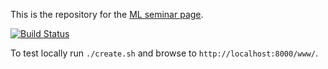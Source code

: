 This is the repository for the [ML seminar page](https://nyuvis.github.io/ml-seminar/).

[![Build Status](https://travis-ci.org/nyuvis/ml-seminar.svg?branch=master)](https://travis-ci.org/nyuvis/ml-seminar)

To test locally run `./create.sh` and browse to `http://localhost:8000/www/`.

